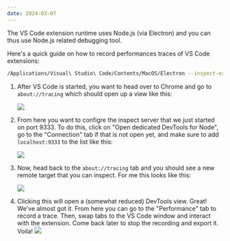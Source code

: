 ```yaml
---
date: 2024-03-07
---
```


The VS Code extension runtime uses Node.js (via Electron) and you can thus use Node.js related debugging tool. 

Here's a quick guide on how to record performances traces of VS Code extensions:

   ```bash
   /Applications/Visual\ Studio\ Code/Contents/MacOS/Electron --inspect-extensions=9333
   ```
1. After VS Code is started, you want to head over to Chrome and go to `about://tracing` which should open up a view like this:  

   ![](https://gist.github.com/assets/458591/0a17881b-5449-48d5-a53e-5556f4f2dedd)
1. From here you want to configre the inspect server that we just started on port 9333. To do this, click on "Open dedicated DevTools for Node", go to the "Connection" tab if that is not open yet, and make sure to add `localhost:9333` to the list like this:

   ![](https://gist.github.com/assets/458591/972ce113-88f0-482a-99b7-5e51957981ef)
1. Now, head back to the `about://tracing` tab and you should see a new remote target that you can inspect. For me this looks like this:

   ![](https://gist.github.com/assets/458591/06b2e293-aea7-42e8-a9cc-592863b6fb07)
1. Clicking this will open a (somewhat reduced) DevTools view. Great! We've almost got it. From here you can go to the "Performance" tab to record a trace. Then, swap tabs to the VS Code window and interact with the extension. Come back later to stop the recording and export it. Voila!
   ![](https://gist.github.com/assets/458591/d590636b-31e5-4436-8039-ee62b7a8e59f)


